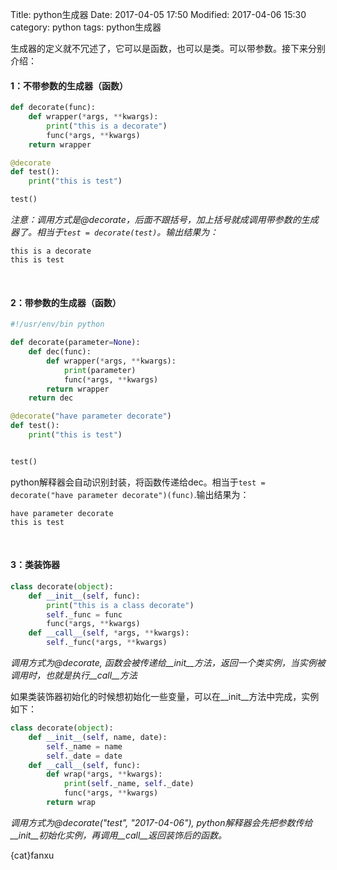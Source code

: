 Title: python生成器
Date: 2017-04-05 17:50
Modified: 2017-04-06 15:30
category:  python
tags: python生成器

生成器的定义就不冗述了，它可以是函数，也可以是类。可以带参数。接下来分别介绍：
<br>

#### 1：不带参数的生成器（函数）
```python
def decorate(func):
    def wrapper(*args, **kwargs):
        print("this is a decorate")
        func(*args, **kwargs)
    return wrapper

@decorate
def test():
    print("this is test")

test()
```
*注意：调用方式是@decorate，后面不跟括号，加上括号就成调用带参数的生成器了。相当于`test = decorate(test)`。输出结果为：*
```
this is a decorate
this is test
```
<br>

#### 2：带参数的生成器（函数）
```python
#!/usr/env/bin python

def decorate(parameter=None):
    def dec(func):
        def wrapper(*args, **kwargs):
            print(parameter)
            func(*args, **kwargs)
        return wrapper
    return dec

@decorate("have parameter decorate")
def test():
    print("this is test")


test()
```
python解释器会自动识别封装，将函数传递给dec。相当于`test = decorate("have parameter decorate")(func)`.输出结果为：
```
have parameter decorate
this is test
```
<br>

#### 3：类装饰器
```python
class decorate(object):
    def __init__(self, func):
        print("this is a class decorate")
        self._func = func
        func(*args, **kwargs)
    def __call__(self, *args, **kwargs):
        self._func(*args, **kwargs)
```
*调用方式为@decorate, 函数会被传递给__init__方法，返回一个类实例，当实例被调用时，也就是执行__call__方法*

如果类装饰器初始化的时候想初始化一些变量，可以在__init__方法中完成，实例如下：
```python
class decorate(object):
    def __init__(self, name, date):
        self._name = name
        self._date = date
    def __call__(self, func):
        def wrap(*args, **kwargs):
            print(self._name, self._date)
            func(*args, **kwargs)
        return wrap
```
*调用方式为@decorate("test", "2017-04-06"), python解释器会先把参数传给__init__初始化实例，再调用__call__返回装饰后的函数。*

{cat}fanxu

